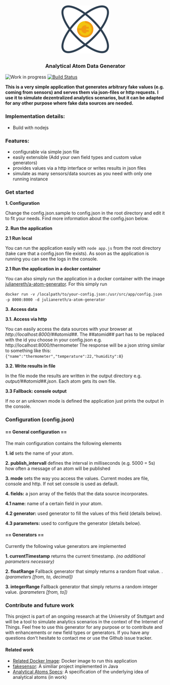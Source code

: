 <h1 align="center">
  <img width="150" src="https://raw.githubusercontent.com/JEreth/A-atom-meta-specs/master/figures/logo.svg?sanitize=true" alt="" />
</h1>

<h3 align="center">Analytical Atom Data Generator</h3>


<img src="https://img.shields.io/badge/status-Work%20in%20progress-yellow.svg?style=flat-square" alt="Work in progress" /> [![Build Status](https://travis-ci.org/JEreth/A-atom-generator.svg?branch=master)](https://travis-ci.org/JEreth/A-atom-generator)

**This is a very simple application that generates arbitrary fake values (e.g. coming from sensors) and serves them via json-files or http requests. I use it to simulate dezentralized analytics scenarios, but it can be adapted for any other purpose where fake data sources are needed.**

### Implementation details:

* Build with nodejs

### Features:

* configurable via simple json file
* easily extensible (Add your own field types and custom value generators)
* provides values via a http interface or writes results in json files
* simulate as many sensors/data sources as you need with only one running instance

### Get started

**1.  Configuration**

Change the config.json.sample to config.json in the root directory and edit it to fit your needs. Find more information about the config.json below.

**2.  Run the application**

**2.1 Run local**

You can run the application easily with `node app.js` from the root directory (take care that a config.json file exists).
As soon as the application is running you can see the logs in the console.

**2.1 Run the application in a docker container**

You can also simply run the application in a docker container with the image [julianereth/a-atom-generator](https://hub.docker.com/r/julianereth/a-atom-generator/). For this simply run

`docker run -v /localpath/to/your-config.json:/usr/src/app/config.json -p 8000:8000 -d julianereth/a-atom-generator`

**3. Access data**

**3.1. Access via http**

You can easily access the data sources with your browser at *http://localhost:8000/##atomid##*. The ##atomid## part has to be replaced with the id you choose in your config.json e.g. http://localhost:8000/thermometer
The response will be a json string similar to something like this:
`{"name":"thermometer","temperature":22,"humidity":8}`

**3.2. Write results in file**

In the file mode the results are written in the output directory e.g. *output/##atomid##.json*. Each atom gets its own file.

**3.3 Fallback: console output**

If no or an unknown mode is defined the application just prints the output in the console.

### Configuration (config.json)

#### == General configuration ==
The main configuration contains the following elements

**1. id** sets the name of your atom.

**2. publish_intervall** defines the interval in milliseconds (e.g. 5000 = 5s) how often a message of an atom will be published

**3. mode** sets the way you access the values. Current modes are file, console and http. If not set console is used as default.

**4. fields:** a json array of the fields that the data source incorporates.

**4.1 name:** name of a certain field in your atom.

**4.2 generator:** used generator to fill the values of this field (details below).

**4.3 parameters:** used to configure the generator (details below).

#### == Generators ==
Currently the following value generators are implemented

**1. currentTimestamp** returns the current timestamp. *(no additional parameters necessary)*

**2. floatRange** Fallback generator that simply returns a random float value. . *(parameters [from, to, decimal])*

**3. integerRange** Fallback generator that simply returns a random integer value. *(parameters [from, to])*


### Contribute and future work
This project is part of an ongoing research at the University of Stuttgart and will be a tool to simulate analytics scenarios in the context of the Internet of Things. Feel free to use this generator for any purpose or to contribute and with enhancements or new field types or generators.
If you have any questions don't hesitate to contact me or use the Github issue tracker.

#### Related work
- [Related Docker Image](https://hub.docker.com/r/julianereth/a-atom-generator/): Docker image to run this application
- [fakesensor](https://github.com/JEreth/fakesensor): A similiar project implemented in Java
- [Analytical Atoms Specs](https://github.com/JEreth/A-atom-meta-specs): A specification of the underlying idea of analytical atoms (in work)
